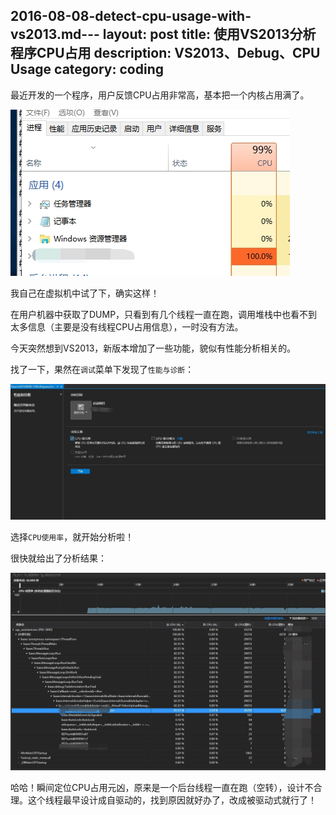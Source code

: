 2016-08-08-detect-cpu-usage-with-vs2013.md---
layout: post
title: 使用VS2013分析程序CPU占用
description: VS2013、Debug、CPU Usage
category: coding
---
   最近开发的一个程序，用户反馈CPU占用非常高，基本把一个内核占用满了。

   ![CPU占用](/images/myblog/cpu_usage.png)

   我自己在虚拟机中试了下，确实这样！

   在用户机器中获取了DUMP，只看到有几个线程一直在跑，调用堆栈中也看不到太多信息（主要是没有线程CPU占用信息），一时没有方法。

   今天突然想到VS2013，新版本增加了一些功能，貌似有性能分析相关的。

   找了一下，果然在`调试`菜单下发现了`性能与诊断`：

   ![调试菜单](/images/myblog/vs2013_debug.jpg)

   选择`CPU使用率`，就开始分析啦！

   很快就给出了分析结果：

   ![分析结果](/images/myblog/vs2013_analyze.jpg)

   哈哈！瞬间定位CPU占用元凶，原来是一个后台线程一直在跑（空转），设计不合理。这个线程最早设计成自驱动的，找到原因就好办了，改成被驱动式就行了！

